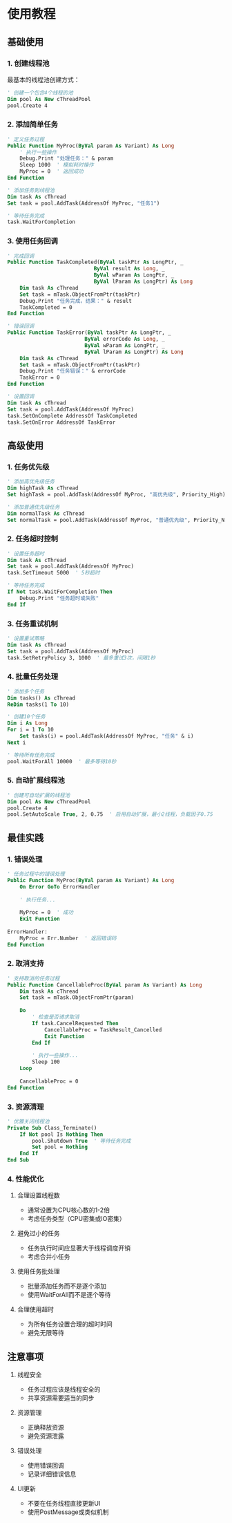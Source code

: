 # 使用教程

## 基础使用

### 1. 创建线程池

最基本的线程池创建方式：

```vb
' 创建一个包含4个线程的池
Dim pool As New cThreadPool
pool.Create 4
```

### 2. 添加简单任务

```vb
' 定义任务过程
Public Function MyProc(ByVal param As Variant) As Long
    ' 执行一些操作
    Debug.Print "处理任务：" & param
    Sleep 1000  ' 模拟耗时操作
    MyProc = 0  ' 返回成功
End Function

' 添加任务到线程池
Dim task As cThread
Set task = pool.AddTask(AddressOf MyProc, "任务1")

' 等待任务完成
task.WaitForCompletion
```

### 3. 使用任务回调

```vb
' 完成回调
Public Function TaskCompleted(ByVal taskPtr As LongPtr, _
                            ByVal result As Long, _
                            ByVal wParam As LongPtr, _
                            ByVal lParam As LongPtr) As Long
    Dim task As cThread
    Set task = mTask.ObjectFromPtr(taskPtr)
    Debug.Print "任务完成，结果：" & result
    TaskCompleted = 0
End Function

' 错误回调
Public Function TaskError(ByVal taskPtr As LongPtr, _
                         ByVal errorCode As Long, _
                         ByVal wParam As LongPtr, _
                         ByVal lParam As LongPtr) As Long
    Dim task As cThread
    Set task = mTask.ObjectFromPtr(taskPtr)
    Debug.Print "任务错误：" & errorCode
    TaskError = 0
End Function

' 设置回调
Dim task As cThread
Set task = pool.AddTask(AddressOf MyProc)
task.SetOnComplete AddressOf TaskCompleted
task.SetOnError AddressOf TaskError
```

## 高级使用

### 1. 任务优先级

```vb
' 添加高优先级任务
Dim highTask As cThread
Set highTask = pool.AddTask(AddressOf MyProc, "高优先级", Priority_High)

' 添加普通优先级任务
Dim normalTask As cThread
Set normalTask = pool.AddTask(AddressOf MyProc, "普通优先级", Priority_Normal)
```

### 2. 任务超时控制

```vb
' 设置任务超时
Dim task As cThread
Set task = pool.AddTask(AddressOf MyProc)
task.SetTimeout 5000  ' 5秒超时

' 等待任务完成
If Not task.WaitForCompletion Then
    Debug.Print "任务超时或失败"
End If
```

### 3. 任务重试机制

```vb
' 设置重试策略
Dim task As cThread
Set task = pool.AddTask(AddressOf MyProc)
task.SetRetryPolicy 3, 1000  ' 最多重试3次，间隔1秒
```

### 4. 批量任务处理

```vb
' 添加多个任务
Dim tasks() As cThread
ReDim tasks(1 To 10)

' 创建10个任务
Dim i As Long
For i = 1 To 10
    Set tasks(i) = pool.AddTask(AddressOf MyProc, "任务" & i)
Next i

' 等待所有任务完成
pool.WaitForAll 10000  ' 最多等待10秒
```

### 5. 自动扩展线程池

```vb
' 创建可自动扩展的线程池
Dim pool As New cThreadPool
pool.Create 4
pool.SetAutoScale True, 2, 0.75  ' 启用自动扩展，最小2线程，负载因子0.75
```

## 最佳实践

### 1. 错误处理

```vb
' 任务过程中的错误处理
Public Function MyProc(ByVal param As Variant) As Long
    On Error GoTo ErrorHandler
    
    ' 执行任务...
    
    MyProc = 0  ' 成功
    Exit Function
    
ErrorHandler:
    MyProc = Err.Number  ' 返回错误码
End Function
```

### 2. 取消支持

```vb
' 支持取消的任务过程
Public Function CancellableProc(ByVal param As Variant) As Long
    Dim task As cThread
    Set task = mTask.ObjectFromPtr(param)
    
    Do
        ' 检查是否请求取消
        If task.CancelRequested Then
            CancellableProc = TaskResult_Cancelled
            Exit Function
        End If
        
        ' 执行一些操作...
        Sleep 100
    Loop
    
    CancellableProc = 0
End Function
```

### 3. 资源清理

```vb
' 优雅关闭线程池
Private Sub Class_Terminate()
    If Not pool Is Nothing Then
        pool.Shutdown True  ' 等待任务完成
        Set pool = Nothing
    End If
End Sub
```

### 4. 性能优化

1. 合理设置线程数
   - 通常设置为CPU核心数的1-2倍
   - 考虑任务类型（CPU密集或IO密集）

2. 避免过小的任务
   - 任务执行时间应显著大于线程调度开销
   - 考虑合并小任务

3. 使用任务批处理
   - 批量添加任务而不是逐个添加
   - 使用WaitForAll而不是逐个等待

4. 合理使用超时
   - 为所有任务设置合理的超时时间
   - 避免无限等待

## 注意事项

1. 线程安全
   - 任务过程应该是线程安全的
   - 共享资源需要适当的同步
   
2. 资源管理
   - 正确释放资源
   - 避免资源泄露
   
3. 错误处理
   - 使用错误回调
   - 记录详细错误信息
   
4. UI更新
   - 不要在任务线程直接更新UI
   - 使用PostMessage或类似机制
